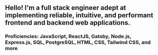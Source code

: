 ## Hello! I'm a full stack engineer adept at implementing reliable, intuitive, and performant frontend and backend web applications.

### Proficiencies:  JavaScript, ReactJS, Gatsby, Node.js, Express.js, SQL, PostgreSQL, HTML, CSS, Tailwind CSS, and more
